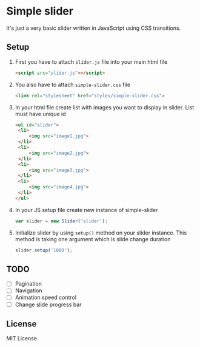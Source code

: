 # Simple slider 

It's just a very basic slider written in JavaScript using CSS transitions.

## Setup 

1. First you have to attach `slider.js` file into your main html file
    ```html
    <script src="slider.js"></script>
     ```
2. You also have to attach `simple-slider.css` file
    ```html
    <link rel="stylesheet" href="styles/simple-slider.css">
    ```
3. In your html file create list with images you want to display in slider. List must have unique id
    ```html
    <ul id="slider">
     <li>
         <img src="image1.jpg">
     </li>
     <li>
         <img src="image2.jpg">
     </li>
     <li>
         <img src="image3.jpg">
     </li>
     <li>
         <img src="image4.jpg">
     </li>
    </ul>
    ```
4. In your JS setup file create new instance of simple-slider
    ```javascript
    var slider = new Slider('slider');
    ```
5. Initialize slider by using `setup()` method on your slider instance. This method is taking one argument which is slide change duration
    ```javascript
    slider.setup('1000');
     ```
 
## TODO
 
- [ ] Pagination
- [ ] Navigation
- [ ] Animation speed control
- [ ] Change slide progress bar 

## License

MIT License. 
